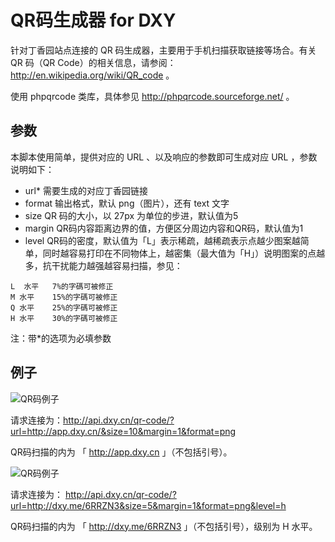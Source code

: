 # QR码生成器 for DXY

针对丁香园站点连接的 QR 码生成器，主要用于手机扫描获取链接等场合。有关 QR 码（QR Code）的相关信息，请参阅：http://en.wikipedia.org/wiki/QR_code 。
 
使用 phpqrcode 类库，具体参见 http://phpqrcode.sourceforge.net/ 。

## 参数

本脚本使用简单，提供对应的 URL 、以及响应的参数即可生成对应 URL ，参数说明如下：

* url*  需要生成的对应丁香园链接
*  format 输出格式，默认 png（图片），还有 text 文字
*  size QR 码的大小，以 27px 为单位的步进，默认值为5
*  margin QR码内容距离边界的值，方便区分周边内容和QR码，默认值为1
* level QR码的密度，默认值为「L」表示稀疏，越稀疏表示点越少图案越简单，同时越容易打印在不同物体上，越密集（最大值为「H」）说明图案的点越多，抗干扰能力越强越容易扫描，参见：

```
L  水平	7%的字碼可被修正
M 水平	15%的字碼可被修正
Q 水平	25%的字碼可被修正
H 水平	30%的字碼可被修正
```

注：带*的选项为必填参数

## 例子

![QR码例子](http://api.dxy.cn/qr-code/?url=http://app.dxy.cn/&size=3&margin=1&format=png)

请求连接为：http://api.dxy.cn/qr-code/?url=http://app.dxy.cn/&size=10&margin=1&format=png

QR码扫描的内为 「 http://app.dxy.cn 」（不包括引号）。


![QR码例子](http://api.dxy.cn/qr-code/?url=http://dxy.me/6RRZN3&size=5&margin=1&format=png&level=h)

请求连接为： http://api.dxy.cn/qr-code/?url=http://dxy.me/6RRZN3&size=5&margin=1&format=png&level=h

QR码扫描的内为 「 http://dxy.me/6RRZN3 」（不包括引号），级别为 H 水平。

